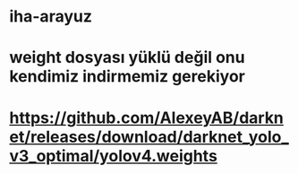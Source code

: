 # iha-arayuz

# weight dosyası yüklü değil onu kendimiz indirmemiz gerekiyor 
# https://github.com/AlexeyAB/darknet/releases/download/darknet_yolo_v3_optimal/yolov4.weights
